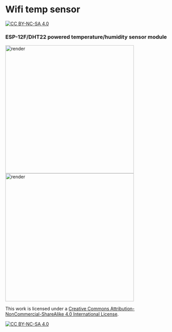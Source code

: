 # Wifi temp sensor

[![CC BY-NC-SA 4.0][cc-by-nc-sa-shield]][cc-by-nc-sa]

### ESP-12F/DHT22 powered temperature/humidity sensor module

<img src="https://i.aggressive.pizza/kicad_2020-10-29_12-10-13.png" alt="render" width="400"/>
<img src="https://i.aggressive.pizza/kicad_2020-10-29_12-10-37.png" alt="render" width="400"/>

This work is licensed under a
[Creative Commons Attribution-NonCommercial-ShareAlike 4.0 International License][cc-by-nc-sa].

[![CC BY-NC-SA 4.0][cc-by-nc-sa-image]][cc-by-nc-sa]

[cc-by-nc-sa]: http://creativecommons.org/licenses/by-nc-sa/4.0/
[cc-by-nc-sa-image]: https://licensebuttons.net/l/by-nc-sa/4.0/88x31.png
[cc-by-nc-sa-shield]: https://img.shields.io/badge/License-CC%20BY--NC--SA%204.0-lightgrey.svg
